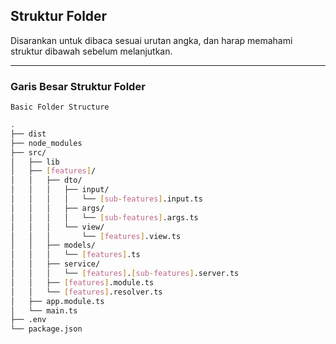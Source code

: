 ## Struktur Folder

Disarankan untuk dibaca sesuai urutan angka, dan harap memahami struktur dibawah sebelum melanjutkan.

___

### Garis Besar Struktur Folder

`Basic Folder Structure`
```sh
.
├── dist
├── node_modules
├── src/
│   ├── lib
│   ├── [features]/
│   │   ├── dto/
│   │   │   ├── input/
│   │   │   │   └── [sub-features].input.ts
│   │   │   ├── args/
│   │   │   │   └── [sub-features].args.ts
│   │   │   └── view/
│   │   │       └── [features].view.ts
│   │   ├── models/
│   │   │   └── [features].ts
│   │   ├── service/
│   │   │   └── [features].[sub-features].server.ts
│   │   ├── [features].module.ts
│   │   └── [features].resolver.ts
│   ├── app.module.ts
│   └── main.ts
├── .env
└── package.json
```
